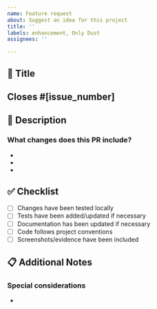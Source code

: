```yaml
---
name: Feature request
about: Suggest an idea for this project
title: ''
labels: enhancement, Only Dust
assignees: ''

---
```


## 📝 Title
<!-- Provide a clear and descriptive title for your PR -->

## Closes #[issue_number]

## 📄 Description
<!-- Briefly describe the changes made -->
### What changes does this PR include?
- 
- 
- 

## ✅ Checklist
- [ ] Changes have been tested locally
- [ ] Tests have been added/updated if necessary
- [ ] Documentation has been updated if necessary
- [ ] Code follows project conventions
- [ ] Screenshots/evidence have been included

## 📋 Additional Notes
<!-- Any additional information you consider relevant -->
### Special considerations
-
